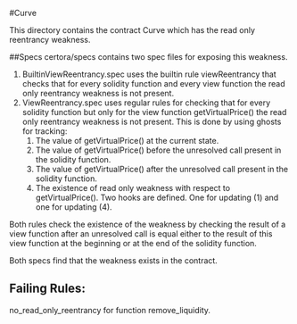 
#Curve 

This directory contains the contract Curve which has the read only reentrancy weakness.


##Specs
certora/specs contains two spec files for exposing this weakness.

1. BuiltinViewReentrancy.spec uses the builtin rule viewReentrancy that checks that for every solidity function and every
   view function the read only reentrancy weakness is not present.
2. ViewReentrancy.spec uses regular rules for checking that for every solidity function but only for the view function
   getVirtualPrice() the read only reentrancy weakness is not present. This is done by using ghosts for tracking:
    1. The value of getVirtualPrice() at the current state.
    2. The value of getVirtualPrice() before the unresolved call present in the solidity function.
    3. The value of getVirtualPrice() after the unresolved call present in the solidity function.
    4. The existence of read only weakness with respect to getVirtualPrice().
    Two hooks are defined. One for updating (1) and one for updating (4).

Both rules check the existence of the weakness by checking 
the result of a view function after an
unresolved call is equal either to the result of this view function at the beginning or at the end of the 
solidity function.

Both specs find that the weakness exists in the contract.

## Failing Rules:
no_read_only_reentrancy for function remove_liquidity.
